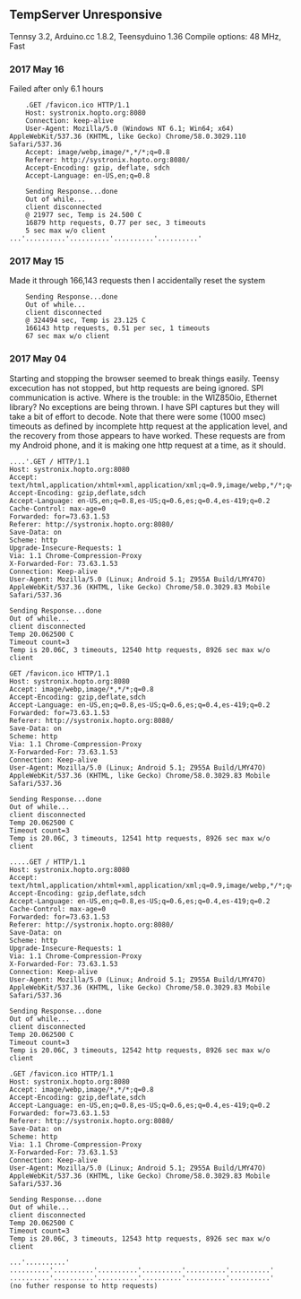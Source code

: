 ## TempServer Unresponsive

Tennsy 3.2, Arduino.cc 1.8.2, Teensyduino 1.36
Compile options: 48 MHz, Fast

### 2017 May 16
Failed after only 6.1 hours
```
	.GET /favicon.ico HTTP/1.1
	Host: systronix.hopto.org:8080
	Connection: keep-alive
	User-Agent: Mozilla/5.0 (Windows NT 6.1; Win64; x64) AppleWebKit/537.36 (KHTML, like Gecko) Chrome/58.0.3029.110 Safari/537.36
	Accept: image/webp,image/*,*/*;q=0.8
	Referer: http://systronix.hopto.org:8080/
	Accept-Encoding: gzip, deflate, sdch
	Accept-Language: en-US,en;q=0.8

	Sending Response...done
	Out of while...
	client disconnected
	@ 21977 sec, Temp is 24.500 C
	16879 http requests, 0.77 per sec, 3 timeouts
	5 sec max w/o client
...'..........'..........'..........'..........'
```


### 2017 May 15
Made it through 166,143 requests then I accidentally reset the system
```
	Sending Response...done
	Out of while...
	client disconnected
	@ 324494 sec, Temp is 23.125 C
	166143 http requests, 0.51 per sec, 1 timeouts
	67 sec max w/o client
```

### 2017 May 04
Starting and stopping the browser seemed to break things easily.
Teensy excecution has not stopped, but http requests are being ignored.
SPI communication is active.
Where is the trouble: in the WIZ850io, Ethernet library?
No exceptions are being thrown.
I have SPI captures but they will take a bit of effort to decode.
Note that there were some (1000 msec) timeouts as defined by incomplete http request at the application level, and the recovery from those appears to have worked.
These requests are from my Android phone, and it is making one http request at a time, as it should.
```
....'.GET / HTTP/1.1
Host: systronix.hopto.org:8080
Accept: text/html,application/xhtml+xml,application/xml;q=0.9,image/webp,*/*;q=0.8
Accept-Encoding: gzip,deflate,sdch
Accept-Language: en-US,en;q=0.8,es-US;q=0.6,es;q=0.4,es-419;q=0.2
Cache-Control: max-age=0
Forwarded: for=73.63.1.53
Referer: http://systronix.hopto.org:8080/
Save-Data: on
Scheme: http
Upgrade-Insecure-Requests: 1
Via: 1.1 Chrome-Compression-Proxy
X-Forwarded-For: 73.63.1.53
Connection: Keep-alive
User-Agent: Mozilla/5.0 (Linux; Android 5.1; Z955A Build/LMY47O) AppleWebKit/537.36 (KHTML, like Gecko) Chrome/58.0.3029.83 Mobile Safari/537.36

Sending Response...done
Out of while...
client disconnected
Temp 20.062500 C
Timeout count=3
Temp is 20.06C, 3 timeouts, 12540 http requests, 8926 sec max w/o client

GET /favicon.ico HTTP/1.1
Host: systronix.hopto.org:8080
Accept: image/webp,image/*,*/*;q=0.8
Accept-Encoding: gzip,deflate,sdch
Accept-Language: en-US,en;q=0.8,es-US;q=0.6,es;q=0.4,es-419;q=0.2
Forwarded: for=73.63.1.53
Referer: http://systronix.hopto.org:8080/
Save-Data: on
Scheme: http
Via: 1.1 Chrome-Compression-Proxy
X-Forwarded-For: 73.63.1.53
Connection: Keep-alive
User-Agent: Mozilla/5.0 (Linux; Android 5.1; Z955A Build/LMY47O) AppleWebKit/537.36 (KHTML, like Gecko) Chrome/58.0.3029.83 Mobile Safari/537.36

Sending Response...done
Out of while...
client disconnected
Temp 20.062500 C
Timeout count=3
Temp is 20.06C, 3 timeouts, 12541 http requests, 8926 sec max w/o client

.....GET / HTTP/1.1
Host: systronix.hopto.org:8080
Accept: text/html,application/xhtml+xml,application/xml;q=0.9,image/webp,*/*;q=0.8
Accept-Encoding: gzip,deflate,sdch
Accept-Language: en-US,en;q=0.8,es-US;q=0.6,es;q=0.4,es-419;q=0.2
Cache-Control: max-age=0
Forwarded: for=73.63.1.53
Referer: http://systronix.hopto.org:8080/
Save-Data: on
Scheme: http
Upgrade-Insecure-Requests: 1
Via: 1.1 Chrome-Compression-Proxy
X-Forwarded-For: 73.63.1.53
Connection: Keep-alive
User-Agent: Mozilla/5.0 (Linux; Android 5.1; Z955A Build/LMY47O) AppleWebKit/537.36 (KHTML, like Gecko) Chrome/58.0.3029.83 Mobile Safari/537.36

Sending Response...done
Out of while...
client disconnected
Temp 20.062500 C
Timeout count=3
Temp is 20.06C, 3 timeouts, 12542 http requests, 8926 sec max w/o client

.GET /favicon.ico HTTP/1.1
Host: systronix.hopto.org:8080
Accept: image/webp,image/*,*/*;q=0.8
Accept-Encoding: gzip,deflate,sdch
Accept-Language: en-US,en;q=0.8,es-US;q=0.6,es;q=0.4,es-419;q=0.2
Forwarded: for=73.63.1.53
Referer: http://systronix.hopto.org:8080/
Save-Data: on
Scheme: http
Via: 1.1 Chrome-Compression-Proxy
X-Forwarded-For: 73.63.1.53
Connection: Keep-alive
User-Agent: Mozilla/5.0 (Linux; Android 5.1; Z955A Build/LMY47O) AppleWebKit/537.36 (KHTML, like Gecko) Chrome/58.0.3029.83 Mobile Safari/537.36

Sending Response...done
Out of while...
client disconnected
Temp 20.062500 C
Timeout count=3
Temp is 20.06C, 3 timeouts, 12543 http requests, 8926 sec max w/o client

...'..........'
..........'..........'..........'..........'..........'..........'
..........'..........'..........'..........'..........'..........'
(no futher response to http requests)